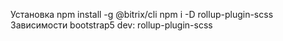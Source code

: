Установка 
npm install -g @bitrix/cli
npm i -D rollup-plugin-scss
Зависимости
bootstrap5 
dev:
rollup-plugin-scss



